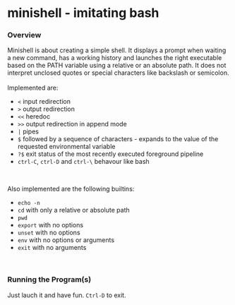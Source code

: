 # minishell - imitating bash

### Overview
Minishell is about creating a simple shell. It displays a prompt when waiting a new command, has a working history and launches the right executable based on the PATH variable using a relative or an absolute path.
It does not interpret unclosed quotes or special characters like backslash or semicolon.\
<br>
Implemented are:
- `<` input redirection
- `>` output redirection
- `<<` heredoc
- `>>` output redirection in append mode
- `|` pipes
- `$` followed by a sequence of characters - expands to the value of the requested environmental variable
- `?$` exit status of the most recently executed foreground pipeline
- `ctrl-C`, `ctrl-D` and `ctrl-\` behavour like bash  
<br>

Also implemented are the following builtins:
- `echo -n`
- `cd` with only a relative or absolute path
- `pwd`
- `export` with no options
- `unset` with no options
- `env` with no options or arguments
- `exit` with no arguments
<br>

### Running the Program(s)
Just lauch it and have fun. `Ctrl-D` to exit.
